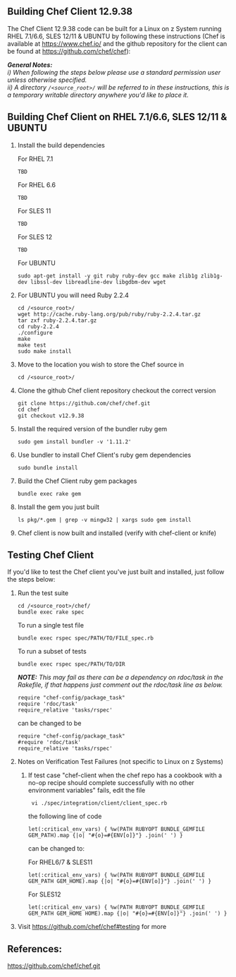 ## Building Chef Client 12.9.38

The Chef Client 12.9.38 code can be built for a Linux on z System running RHEL 7.1/6.6, SLES 12/11 & UBUNTU by following these instructions (Chef is available at https://www.chef.io/ and the github repository for the client can be found at https://github.com/chef/chef):

_**General Notes:**_   
_i) When following the steps below please use a standard permission user unless otherwise specified._  
_ii) A directory `/<source_root>/` will be referred to in these instructions, this is a temporary writable directory anywhere you'd like to place it._


## Building Chef Client on RHEL 7.1/6.6, SLES 12/11 & UBUNTU

1. Install the build dependencies

    For RHEL 7.1 
    ```
    TBD
    ```
	
    For RHEL 6.6 
    ```
    TBD  
    ```
    
    For SLES 11
    ```
    TBD	      
    ```

    For SLES 12
    ```
    TBD
    ```
	
	For UBUNTU
	```
    sudo apt-get install -y git ruby ruby-dev gcc make zlib1g zlib1g-dev libssl-dev libreadline-dev libgdbm-dev wget
    ```	
	    
2. For UBUNTU you will need Ruby 2.2.4
   
   ```
   cd /<source_root>/
   wget http://cache.ruby-lang.org/pub/ruby/ruby-2.2.4.tar.gz
   tar zxf ruby-2.2.4.tar.gz
   cd ruby-2.2.4
   ./configure
   make
   make test	  
   sudo make install
   ```
	
3. Move to the location you wish to store the Chef source in

    ```
    cd /<source_root>/
    ```

4. Clone the github Chef client repository checkout the correct version

    ```
    git clone https://github.com/chef/chef.git
    cd chef
    git checkout v12.9.38
    ```
	
5. Install the required version of the bundler ruby gem

   ```
   sudo gem install bundler -v '1.11.2'
   ```
	
6. Use bundler to install Chef Client's ruby gem dependencies

   ```
   sudo bundle install
   ```
    
7. Build the Chef Client ruby gem packages

   ```
   bundle exec rake gem
   ```

8. Install the gem you just built

   ```
   ls pkg/*.gem | grep -v mingw32 | xargs sudo gem install
   ```    
   
9. Chef client is now built and installed (verify with chef-client or knife)


## Testing Chef Client

If you'd like to test the Chef client you've just built and installed, just follow the steps below:

1. Run the test suite
   	
   ```
   cd /<source_root>/chef/
   bundle exec rake spec
   ```  
   To run a single test file
   ```  
   bundle exec rspec spec/PATH/TO/FILE_spec.rb
   ```  
   To run a subset of tests
   ```
   bundle exec rspec spec/PATH/TO/DIR
   ```
   
   _**NOTE:** This may fail as there can be a dependency on rdoc/task in the Rakefile, if that happens just comment out the rdoc/task line as below._

   ```
   require "chef-config/package_task"
   require 'rdoc/task'
   require_relative 'tasks/rspec'
   ```
   can be changed to be

   ```
   require "chef-config/package_task"
   #require 'rdoc/task'
   require_relative 'tasks/rspec'
   ```

2. Notes on Verification Test Failures (not specific to Linux on z Systems)  
   1. If test case "chef-client when the chef repo has a cookbook with a no-op recipe should complete successfully with no other environment variables" fails, edit the file

   		``` vi ./spec/integration/client/client_spec.rb```  
        
        the following line of code
        
        ```let(:critical_env_vars) { %w(PATH RUBYOPT BUNDLE_GEMFILE GEM_PATH).map {|o| "#{o}=#{ENV[o]}"} .join(' ') }```
        
        can be changed to: 
        	
        For RHEL6/7 & SLES11
		``` 
		let(:critical_env_vars) { %w(PATH RUBYOPT BUNDLE_GEMFILE GEM_PATH GEM_HOME).map {|o| "#{o}=#{ENV[o]}"} .join(' ') }
		```
        
        For SLES12
		``` 
		let(:critical_env_vars) { %w(PATH RUBYOPT BUNDLE_GEMFILE GEM_PATH GEM_HOME HOME).map {|o| "#{o}=#{ENV[o]}"} .join(' ') }
		```
		
3. Visit https://github.com/chef/chef#testing for more   

## References:

https://github.com/chef/chef.git
